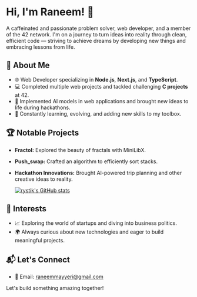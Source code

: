 # Hi, I'm Raneem! 👋

A caffeinated and passionate problem solver, web developer, and a member of the 42 network. I'm on a journey to turn ideas into reality through clean, efficient code — striving to achieve dreams by developing new things and embracing lessons from life.

## 🚀 About Me
- 🌐 Web Developer specializing in **Node.js**, **Next.js**, and **TypeScript**.
- 💻 Completed multiple web projects and tackled challenging **C projects** at 42.
- 🤖 Implemented AI models in web applications and brought new ideas to life during hackathons.
- 🧠 Constantly learning, evolving, and adding new skills to my toolbox.

## 🏆 Notable Projects
- **Fractol:** Explored the beauty of fractals with MiniLibX.
- **Push_swap:** Crafted an algorithm to efficiently sort stacks.
- **Hackathon Innovations:** Brought AI-powered trip planning and other creative ideas to reality.

  [![rystik's GitHub stats](https://github-readme-stats.vercel.app/api?username=rystik22)](https://github.com/rystik22&hide=contribs,prs)

## 🌱 Interests
- 📈 Exploring the world of startups and diving into business politics.
- 🌍 Always curious about new technologies and eager to build meaningful projects.

## 📬 Let's Connect
- 📧 Email: [raneemmayyeri@gmail.com](mailto:raneemmayyeri@gmail.com)

Let's build something amazing together!
